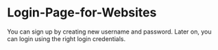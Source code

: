 # Login-Page-for-Websites
You can sign up by creating new username and password. Later on, you can login using the right login credentials.
